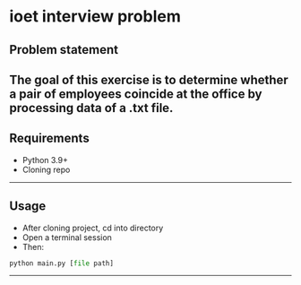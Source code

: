 # ioet interview problem

## Problem statement

The goal of this exercise is to determine whether a pair of employees coincide at the office by processing data of a .txt file.
---

## Requirements 

- Python 3.9+
- Cloning repo
---

## Usage

- After cloning project, cd into directory
- Open a terminal session
- Then:
``` python
python main.py [file path] 
```
---





